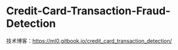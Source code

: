 # Credit-Card-Transaction-Fraud-Detection

技术博客：https://ml0.gitbook.io/credit_card_transaction_detection/

